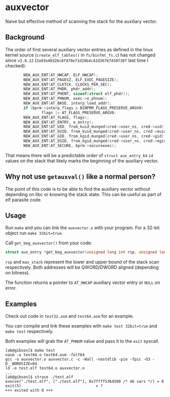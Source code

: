 # auxvector

Naive but effective method of scanning the stack for the auxiliary vector.

## Background

The order of first several auxiliary vector entries as defined in the linux
kernel source (`create_elf_tables()` in `fs/binfmt_fs.c`) has not changed since
`v2.6.12` (`3a93e40326c8f470e71d20b4c42d36767450f38f` last time I checked):
```c
        NEW_AUX_ENT(AT_HWCAP, ELF_HWCAP);
        NEW_AUX_ENT(AT_PAGESZ, ELF_EXEC_PAGESIZE);
        NEW_AUX_ENT(AT_CLKTCK, CLOCKS_PER_SEC);
        NEW_AUX_ENT(AT_PHDR, phdr_addr);
        NEW_AUX_ENT(AT_PHENT, sizeof(struct elf_phdr));
        NEW_AUX_ENT(AT_PHNUM, exec->e_phnum);
        NEW_AUX_ENT(AT_BASE, interp_load_addr);
        if (bprm->interp_flags & BINPRM_FLAGS_PRESERVE_ARGV0)
                flags |= AT_FLAGS_PRESERVE_ARGV0;
        NEW_AUX_ENT(AT_FLAGS, flags);
        NEW_AUX_ENT(AT_ENTRY, e_entry);
        NEW_AUX_ENT(AT_UID, from_kuid_munged(cred->user_ns, cred->uid));
        NEW_AUX_ENT(AT_EUID, from_kuid_munged(cred->user_ns, cred->euid));
        NEW_AUX_ENT(AT_GID, from_kgid_munged(cred->user_ns, cred->gid));
        NEW_AUX_ENT(AT_EGID, from_kgid_munged(cred->user_ns, cred->egid));
        NEW_AUX_ENT(AT_SECURE, bprm->secureexec);
```

That means there will be a predictable order of `struct aux_entry_64` `id`
values on the stack that likely marks the beginning of the auxiliary vector.

## Why not use `getauxval()` like a normal person?

The point of this code is to be able to find the auxiliary vector without
depending on libc or knowing the stack state. This can be useful as part
of elf parasite code.

## Usage

Run `make` and you can link the `auxvector.o` with your program. For a 32-bit
object run `make 32bit=true`.

Call `get_beg_auxvector()` from your code:

```c
struct aux_entry *get_beg_auxvector(unsigned long int rsp, unsigned long int max_stack);
```

`rsp` and `max_stack` represent the lower and upper bound of the stack scan respectively.
Both addresses will be QWORD/DWORD aligned (depending on bitness).

The function returns a pointer to `AT_HWCAP` auxiliary vector entry or `NULL` on error.

## Examples

Check out code in `test32.asm` and `test64.asm` for an example.

You can compile and link these examples with `make test 32bit=true` and
`make test` respectively.

Both examples will grab the `AT_PHNUM` value and pass it to the `exit` syscall.

```
[ab@gibson]$ make test
nasm -o test64.o test64.asm -felf64
gcc -o auxvector.o auxvector.c -c -Wall -nostdlib -pie -fpic -O3 -D__WORDSIZE=64
ld -o test.elf test64.o auxvector.o
...
[ab@gibson]$ strace ./test.elf
execve("./test.elf", ["./test.elf"], 0x7ffff5364500 /* 46 vars */) = 0
exit(5)                                 = ?
+++ exited with 0 +++
```

